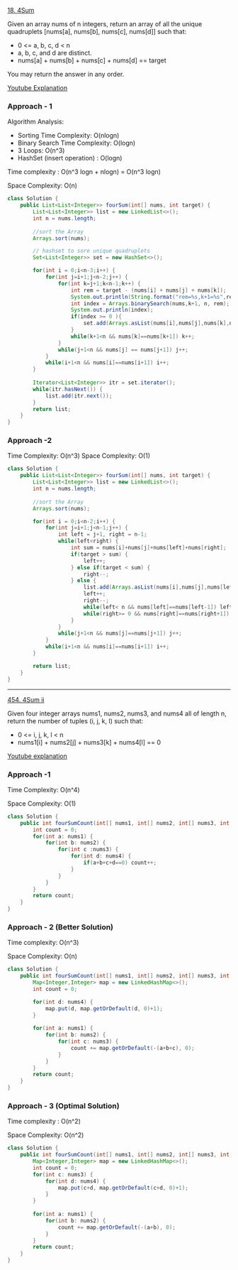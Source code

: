 
[18. 4Sum](https://leetcode.com/problems/4sum/)

Given an array nums of n integers, return an array of all the unique quadruplets [nums[a], nums[b], nums[c], nums[d]] such that:

- 0 <= a, b, c, d < n
- a, b, c, and d are distinct.
- nums[a] + nums[b] + nums[c] + nums[d] == target

You may return the answer in any order.

[Youtube Explanation](https://www.youtube.com/watch?v=4ggF3tXIAp0)

### Approach - 1

Algorithm Analysis:
- Sorting Time Complexity: O(nlogn)
- Binary Search Time Complexity: O(logn)
- 3 Loops: O(n^3)
- HashSet (insert operation) : O(logn)

Time complexity : O(n^3 logn + nlogn) = O(n^3 logn)

Space Complexity: O(n)

```java
class Solution {
    public List<List<Integer>> fourSum(int[] nums, int target) {
        List<List<Integer>> list = new LinkedList<>();
        int n = nums.length;
        
        //sort the Array
        Arrays.sort(nums);

        // hashset to sore unique quadruplets
        Set<List<Integer>> set = new HashSet<>();

        for(int i = 0;i<n-3;i++) {
            for(int j=i+1;j<n-2;j++) {
                for(int k=j+1;k<n-1;k++) {
                    int rem = target - (nums[i] + nums[j] + nums[k]);
                    System.out.println(String.format("rem=%s,k+1=%s",rem,k+1));
                    int index = Arrays.binarySearch(nums,k+1, n, rem);
                    System.out.println(index);
                    if(index >= 0 ){
                        set.add(Arrays.asList(nums[i],nums[j],nums[k],nums[index]));
                    }
                    while(k+1<n && nums[k]==nums[k+1]) k++;
                }
                while(j+1<n && nums[j] == nums[j+1]) j++;
            }
            while(i+1<n && nums[i]==nums[i+1]) i++;
        }
        
        Iterator<List<Integer>> itr = set.iterator();
        while(itr.hasNext()) {
            list.add(itr.next());
        }
        return list;
    }
}
```

### Approach -2

Time Complexity: O(n^3)
Space Complexity: O(1)

```java
class Solution {
    public List<List<Integer>> fourSum(int[] nums, int target) {
        List<List<Integer>> list = new LinkedList<>();
        int n = nums.length;
        
        //sort the Array
        Arrays.sort(nums);

        for(int i = 0;i<n-2;i++) {
            for(int j=i+1;j<n-1;j++) {
                int left = j+1, right = n-1;
                while(left<right) {
                    int sum = nums[i]+nums[j]+nums[left]+nums[right];
                    if(target > sum) {
                        left++;
                    } else if(target < sum) {
                        right--;
                    } else {
                        list.add(Arrays.asList(nums[i],nums[j],nums[left],nums[right]));
                        left++;
                        right--;
                        while(left< n && nums[left]==nums[left-1]) left++;
                        while(right>= 0 && nums[right]==nums[right+1]) right--;
                    }
                }
                while(j+1<n && nums[j]==nums[j+1]) j++;
            }
            while(i+1<n && nums[i]==nums[i+1]) i++;
        }

        return list;
    }
}
```

---------------------

[454. 4Sum ii](https://leetcode.com/problems/4sum-ii/)

Given four integer arrays nums1, nums2, nums3, and nums4 all of length n, return the number of tuples (i, j, k, l) such that:

- 0 <= i, j, k, l < n
- nums1[i] + nums2[j] + nums3[k] + nums4[l] == 0

[Youtube explanation](https://www.youtube.com/watch?v=XHlA0KdvQBc)

### Approach -1 

Time Complexity: O(n^4)

Space Complexity: O(1)

``` java
class Solution {
    public int fourSumCount(int[] nums1, int[] nums2, int[] nums3, int[] nums4) {
        int count = 0;
        for(int a: nums1) {
            for(int b: nums2) {
                for(int c :nums3) {
                    for(int d: nums4) {
                        if(a+b+c+d==0) count++;
                    }
                }
            }
        }
        return count;
    }
}
```

### Approach - 2 (Better Solution)

Time complexity: O(n^3)

Space Complexity: O(n)

```java
class Solution {
    public int fourSumCount(int[] nums1, int[] nums2, int[] nums3, int[] nums4) {
        Map<Integer,Integer> map = new LinkedHashMap<>();
        int count = 0;

        for(int d: nums4) {
            map.put(d, map.getOrDefault(d, 0)+1);
        }
        
        for(int a: nums1) {
            for(int b: nums2) {
                for(int c: nums3) {
                    count += map.getOrDefault(-(a+b+c), 0);
                }
            }
        }
        return count;
    }
}
```


### Approach - 3 (Optimal Solution)

Time complexity : O(n^2)

Space Complexity: O(n^2)

``` java
class Solution {
    public int fourSumCount(int[] nums1, int[] nums2, int[] nums3, int[] nums4) {
        Map<Integer,Integer> map = new LinkedHashMap<>();
        int count = 0;
        for(int c: nums3) {
            for(int d: nums4) {
                map.put(c+d, map.getOrDefault(c+d, 0)+1);
            }
        }
        
        for(int a: nums1) {
            for(int b: nums2) {
                count += map.getOrDefault(-(a+b), 0);
            }
        }
        return count;
    }
}
```